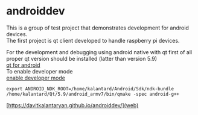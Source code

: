 # androiddev  

This is a group of test project that demonstrates development for android devices.  
The first project is qt client developed to handle raspberry pi devices. 
  
For the development and debugging using android native with qt first of all proper 
qt version should be installed (latter than version 5.9)  
[qt for android](http://doc.qt.io/qt-5/androidgs.html)  
To enable developer mode  
[enable developer mode](https://developer.android.com/studio/debug/dev-options)  

 ```
export ANDROID_NDK_ROOT=/home/kalantard/Android/Sdk/ndk-bundle
/home/kalantard/Qt/5.9/android_armv7/bin/qmake -spec android-g++
 ```
  
[https://davitkalantaryan.github.io/androiddev/](web)  
